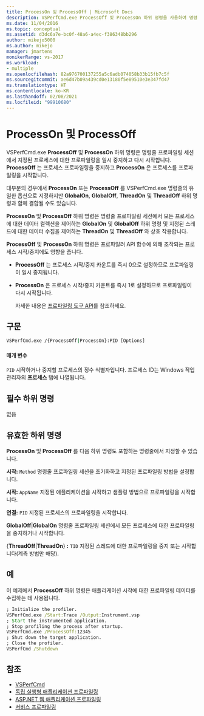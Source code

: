 ```yaml
---
title: ProcessOn 및 ProcessOff | Microsoft Docs
description: VSPerfCmd.exe ProcessOff 및 ProcessOn 하위 명령을 사용하여 명령줄 프로파일링 세션에서 지정된 프로세스의 프로파일링을 일시 중지하고 계속하는 방법을 알아봅니다.
ms.date: 11/04/2016
ms.topic: conceptual
ms.assetid: d3dc6a7e-bc0f-48a6-a4ec-f386348bb296
author: mikejo5000
ms.author: mikejo
manager: jmartens
monikerRange: vs-2017
ms.workload:
- multiple
ms.openlocfilehash: 82a976700137255a5c6adb074058b33b15fb7c5f
ms.sourcegitcommit: ae6d47b09a439cd0e13180f5e89510e3e347fd47
ms.translationtype: HT
ms.contentlocale: ko-KR
ms.lasthandoff: 02/08/2021
ms.locfileid: "99910680"
---
```

# <a name="processon-and-processoff"></a>ProcessOn 및 ProcessOff
VSPerfCmd.exe **ProcessOff** 및 **ProcessOn** 하위 명령은 명령줄 프로파일링 세션에서 지정된 프로세스에 대한 프로파일링을 일시 중지하고 다시 시작합니다. **ProcessOff** 는 프로세스 프로파일링을 중지하고 **ProcessOn** 은 프로세스를 프로파일링을 시작합니다.

 대부분의 경우에서 **ProcessOn** 또는 **ProcessOff** 를 VSPerfCmd.exe 명령줄의 유일한 옵션으로 지정하지만 **GlobalOn**, **GlobalOff**, **ThreadOn** 및 **ThreadOff** 하위 명령과 함께 결합될 수도 있습니다.

 **ProcessOn** 및 **ProcessOff** 하위 명령은 명령줄 프로파일링 세션에서 모든 프로세스에 대한 데이터 컬렉션을 제어하는 **GlobalOn** 및 **GlobalOff** 하위 명령 및 지정된 스레드에 대한 데이터 수집을 제어하는 **ThreadOn** 및 **ThreadOff** 와 상호 작용합니다.

 **ProcessOff** 및 **ProcessOn** 하위 명령은 프로파일러 API 함수에 의해 조작되는 프로세스 시작/중지에도 영향을 줍니다.

- **ProcessOff** 는 프로세스 시작/중지 카운트를 즉시 0으로 설정하므로 프로파일링이 일시 중지됩니다.

- **ProcessOn** 은 프로세스 시작/중지 카운트를 즉시 1로 설정하므로 프로파일링이 다시 시작됩니다.

  자세한 내용은 [프로파일링 도구 API](../profiling/profiling-tools-apis.md)를 참조하세요.

## <a name="syntax"></a>구문

```cmd
VSPerfCmd.exe /{ProcessOff|ProcessOn}:PID [Options]

```

#### <a name="parameters"></a>매개 변수
 `PID` 시작하거나 중지할 프로세스의 정수 식별자입니다. 프로세스 ID는 Windows 작업 관리자의 **프로세스** 탭에 나열됩니다.

## <a name="required-subcommands"></a>필수 하위 명령
 없음

## <a name="valid-subcommands"></a>유효한 하위 명령
 **ProcessOn** 및 **ProcessOff** 를 다음 하위 명령도 포함하는 명령줄에서 지정할 수 있습니다.

 **시작:** `Method` 명령줄 프로파일링 세션을 초기화하고 지정된 프로파일링 방법을 설정합니다.

 **시작:** `AppName` 지정된 애플리케이션을 시작하고 샘플링 방법으로 프로파일링을 시작합니다.

 **연결:** `PID` 지정된 프로세스의 프로파일링을 시작합니다.

 **GlobalOff**&#124;**GlobalOn** 명령줄 프로파일링 세션에서 모든 프로세스에 대한 프로파일링을 중지하거나 시작합니다.

 {**ThreadOff**&#124;**ThreadOn**} **:** `TID` 지정된 스레드에 대한 프로파일링을 중지 또는 시작합니다(계측 방법만 해당).

## <a name="example"></a>예
 이 예제에서 **ProcessOff** 하위 명령은 애플리케이션 시작에 대한 프로파일링 데이터를 수집하는 데 사용됩니다.

```cmd
; Initialize the profiler.
VSPerfCmd.exe /Start:Trace /Output:Instrument.vsp
; Start the instrumented application.
; Stop profiling the process after startup.
VSPerfCmd.exe /ProcessOff:12345
; Shut down the target application.
; Close the profiler.
VSPerfCmd /Shutdown

```

## <a name="see-also"></a>참조
- [VSPerfCmd](../profiling/vsperfcmd.md)
- [독립 실행형 애플리케이션 프로파일링](../profiling/command-line-profiling-of-stand-alone-applications.md)
- [ASP.NET 웹 애플리케이션 프로파일링](../profiling/command-line-profiling-of-aspnet-web-applications.md)
- [서비스 프로파일링](../profiling/command-line-profiling-of-services.md)
